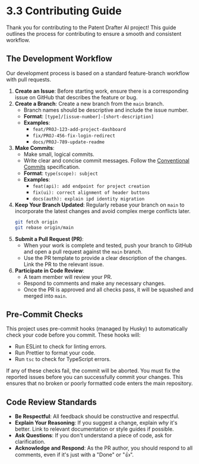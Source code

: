 # 3.3 Contributing Guide

Thank you for contributing to the Patent Drafter AI project! This guide outlines the process for contributing to ensure a smooth and consistent workflow.

## The Development Workflow

Our development process is based on a standard feature-branch workflow with pull requests.

1.  **Create an Issue**: Before starting work, ensure there is a corresponding issue on GitHub that describes the feature or bug.
2.  **Create a Branch**: Create a new branch from the `main` branch.
    -   Branch names should be descriptive and include the issue number.
    -   **Format**: `[type]/[issue-number]-[short-description]`
    -   **Examples**:
        -   `feat/PROJ-123-add-project-dashboard`
        -   `fix/PROJ-456-fix-login-redirect`
        -   `docs/PROJ-789-update-readme`
3.  **Make Commits**:
    -   Make small, logical commits.
    -   Write clear and concise commit messages. Follow the [Conventional Commits](https://www.conventionalcommits.org/en/v1.0.0/) specification.
    -   **Format**: `type(scope): subject`
    -   **Examples**:
        -   `feat(api): add endpoint for project creation`
        -   `fix(ui): correct alignment of header buttons`
        -   `docs(auth): explain ipd identity migration`
4.  **Keep Your Branch Updated**: Regularly rebase your branch on `main` to incorporate the latest changes and avoid complex merge conflicts later.
    ```bash
    git fetch origin
    git rebase origin/main
    ```
5.  **Submit a Pull Request (PR)**:
    -   When your work is complete and tested, push your branch to GitHub and open a pull request against the `main` branch.
    -   Use the PR template to provide a clear description of the changes. Link the PR to the relevant issue.
6.  **Participate in Code Review**:
    -   A team member will review your PR.
    -   Respond to comments and make any necessary changes.
    -   Once the PR is approved and all checks pass, it will be squashed and merged into `main`.

## Pre-Commit Checks

This project uses pre-commit hooks (managed by Husky) to automatically check your code before you commit. These hooks will:
-   Run ESLint to check for linting errors.
-   Run Prettier to format your code.
-   Run `tsc` to check for TypeScript errors.

If any of these checks fail, the commit will be aborted. You must fix the reported issues before you can successfully commit your changes. This ensures that no broken or poorly formatted code enters the main repository.

## Code Review Standards

-   **Be Respectful**: All feedback should be constructive and respectful.
-   **Explain Your Reasoning**: If you suggest a change, explain *why* it's better. Link to relevant documentation or style guides if possible.
-   **Ask Questions**: If you don't understand a piece of code, ask for clarification.
-   **Acknowledge and Respond**: As the PR author, you should respond to all comments, even if it's just with a "Done" or "👍". 